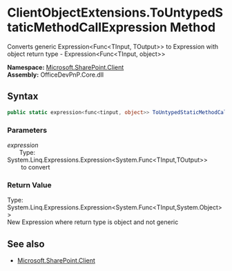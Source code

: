 # ClientObjectExtensions.ToUntypedStaticMethodCallExpression Method  
Converts generic  Expression<Func<TInput, TOutput>>  to Expression with object return type -  Expression<Func<TInput, object>>  

**Namespace:** [Microsoft.SharePoint.Client](Microsoft.SharePoint.Client.md)  
**Assembly:** OfficeDevPnP.Core.dll  
## Syntax
```C#
public static expression<func<tinput, object>> ToUntypedStaticMethodCallExpression(Expression<Func<TInput, TOutput>> expression)
```
### Parameters
*expression*  
&emsp;&emsp;Type: System.Linq.Expressions.Expression<System.Func<TInput,TOutput>>  
&emsp;&emsp; to convert   
  
### Return Value
Type: System.Linq.Expressions.Expression<System.Func<TInput,System.Object>>  
New Expression where return type is object and not generic

## See also
- [Microsoft.SharePoint.Client](Microsoft.SharePoint.Client.md)
